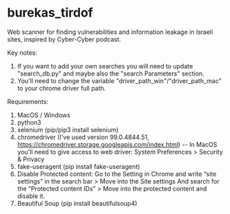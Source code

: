 # burekas_tirdof
Web scanner for finding vulnerabilities and information leakage in Israeli sites, inspired by Cyber-Cyber podcast.

Key notes:
1. If you want to add your own searches you will need to update "search_db.py" and maybe also the "search Parameters" section.
2. You'll need to change the variable "driver_path_win"/"driver_path_mac" to your chrome driver full path.

Requirements:
1. MacOS / Windows
2. python3
3. selenium (pip/pip3 install selenium)
4. chromedriver (I've used version 99.0.4844.51, https://chromedriver.storage.googleapis.com/index.html)
-- In MacOS you'll need to give access to web driver: System Preferences > Security & Privacy
5. fake-useragent (pip install fake-useragent)
6. Disable Protected content: Go to the Setting in Chrome and write “site settings” in the search bar > Move into the Site settings And search for the “Protected content IDs” > Move into the protected content and disable it.
7. Beautiful Soup (pip install beautifulsoup4)